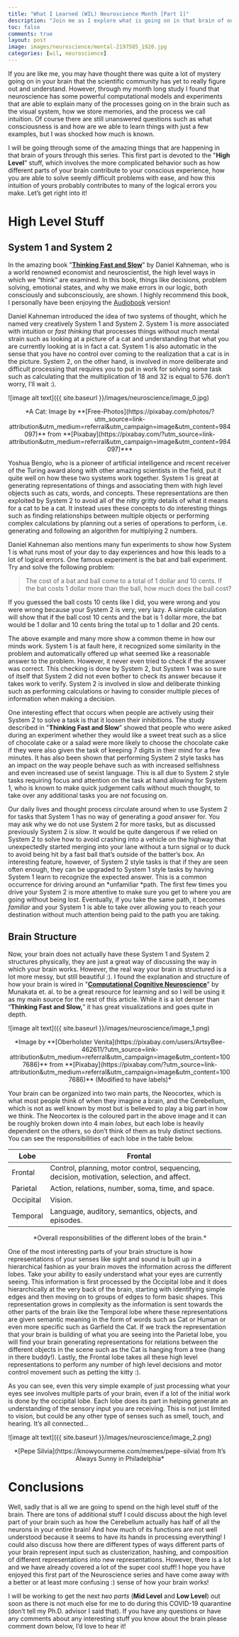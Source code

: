 ```yaml
---
title: "What I Learned (WIL) Neuroscience Month [Part 1]"
description: "Join me as I explore what is going on in that brain of ours."
toc: false
comments: true
layout: post
image: images/neuroscience/mental-2197585_1920.jpg
categories: [wil, neuroscience]
---
```


If you are like me, you may have thought there was quite a lot of mystery going on in your brain that the scientific community has yet to really figure out and understand. However, through my month long study I found that neuroscience has some powerful computational models and experiments that are able to explain many of the processes going on in the brain such as the visual system, how we store memories, and the process we call intuition. Of course there are still unanswered questions such as what consciousness is and how are we able to learn things with just a few examples, but I was shocked how much is known.

I will be going through some of the amazing things that are happening in that brain of yours through this series. This first part is devoted to the "**High Level**" stuff, which involves the more complicated behavior such as how different parts of your brain contribute to your conscious experience, how you are able to solve seemly difficult problems with ease, and how this intuition of yours probably contributes to many of the logical errors you make. Let’s get right into it!

# High Level Stuff

## System 1 and System 2

In the amazing book "**[Thinking Fast and Slow](https://www.amazon.com/Thinking-Fast-Slow-Daniel-Kahneman/dp/0374533555)**" by Daniel Kahneman, who is a world renowned economist and neuroscientist, the high level ways in which we “think” are examined. In this book,  things like decisions, problem solving, emotional states, and why we make errors in our logic, both consciously and subconsciously, are shown. I highly recommend this book, I personally have been enjoying the [Audiobook](https://www.audible.com/pd/Thinking-Fast-and-Slow-Audiobook/B005TKKCWC) version!

Daniel Kahneman introduced the idea of two systems of thought, which he named very creatively System 1 and System 2. System 1 is more associated with intuition or *fast thinking* that processes things without much mental strain such as looking at a picture of a cat and understanding that what you are currently looking at is in fact a cat. System 1 is also automatic in the sense that you have no control over coming to the realization that a cat is in the picture. System 2, on the other hand, is involved in more deliberate and difficult processing that requires you to put in work for solving some task such as calculating that the multiplication of 18 and 32 is equal to 576. don’t worry, I’ll wait :).

![image alt text]({{ site.baseurl }}/images/neuroscience/image_0.jpg)

<center>*A Cat: Image by **[Free-Photos](https://pixabay.com/photos/?utm_source=link-attribution&amp;utm_medium=referral&amp;utm_campaign=image&amp;utm_content=984097)** from **[Pixabay](https://pixabay.com/?utm_source=link-attribution&amp;utm_medium=referral&amp;utm_campaign=image&amp;utm_content=984097)***</center>

Yoshua Bengio, who is a pioneer of artificial intelligence and recent receiver of the Turing award along with other amazing scientists in the field, put it quite well on how these two systems work together. System 1 is great at generating representations of things and associating them with high level objects such as cats, words, and concepts. These representations are then exploited by System 2 to avoid all of the nitty gritty details of what it means for a cat to be a cat. It instead uses these concepts to do interesting things such as finding relationships between multiple objects or performing complex calculations by planning out a series of operations to perform, i.e. generating and following an algorithm for multiplying 2 numbers.

Daniel Kahneman also mentions many fun experiments to show how System 1 is what runs most of your day to day experiences and how this leads to a lot of logical errors. One famous experiment is the bat and ball experiment. Try and solve the following problem:

> The cost of a bat and ball come to a total of 1 dollar and 10 cents. If the bat costs 1 dollar more than the ball, how much does the ball cost?

If you guessed the ball costs 10 cents like I did, you were wrong and you were wrong because your System 2 is very, very lazy. A simple calculation will show that if the ball cost 10 cents and the bat is 1 dollar more, the bat would be 1 dollar and 10 cents bring the total up to 1 dollar and 20 cents.

The above example and many more show a common theme in how our minds work. System 1 is at fault here, it recognized some similarity in the problem and automatically offered up what seemed like a reasonable answer to the problem. However, it never even tried to check if the answer was correct. This checking is done by System 2, but System 1 was so sure of itself that System 2 did not even bother to check its answer because it takes work to verify. System 2 is involved in slow and deliberate thinking such as performing calculations or having to consider multiple pieces of information when making a decision.

One interesting effect that occurs when people are actively using their System 2 to solve a task is that it loosen their inhibitions. The study described in "**Thinking Fast and Slow**" showed that people who were asked during an experiment whether they would like a sweet treat such as a slice of chocolate cake or a salad were more likely to choose the chocolate cake if they were also given the task of keeping 7 digits in their mind for a few minutes. It has also been shown that performing System 2 style tasks has an impact on the way people behave such as with increased selfishness and even increased use of sexist language. This is all due to System 2 style tasks requiring focus and attention on the task at hand allowing for System 1, who is known to make quick judgement calls without much thought, to take over any additional tasks you are not focusing on.

Our daily lives and thought process circulate around when to use System 2 for tasks that System 1 has no way of generating a *good* answer for. You may ask why we do not use System 2 for more tasks, but as discussed previously System 2 is *slow*. It would be quite dangerous if we relied on System 2 to solve how to avoid crashing into a vehicle on the highway that unexpectedly started merging into your lane without a turn signal or to duck to avoid being hit by a fast ball that’s outside of the batter’s box. An interesting feature, however, of System 2 style tasks is that if they are seen often enough, they can be upgraded to System 1 style tasks by having System 1 learn to recognize the expected answer. This is a common occurrence for driving around an *unfamiliar *path. The first few times you drive your System 2 is more attentive to make sure you get to where you are going without being lost. Eventually, if you take the same path, it becomes *familiar* and your System 1 is able to take over allowing you to reach your destination without much attention being paid to the path you are taking.

## Brain Structure

Now, your brain does not actually have these System 1 and System 2 structures physically, they are just a great way of discussing the way in which your brain works. However, the real way your brain is structured is a lot more messy, but still beautiful :). I found the explanation and structure of how your brain is wired in "**[Computational Cognitive Neuroscience](https://grey.colorado.edu/mediawiki/sites/CompCogNeuro/images/0/0e/ccnbook_08_2016.pdf)**" by Munakata et. al. to be a great resource for learning and so I will be using it as my main source for the rest of this article. While it is a lot denser than “**Thinking Fast and Slow,**” it has great visualizations and goes quite in depth.

![image alt text]({{ site.baseurl }}/images/neuroscience/image_1.png)

<center>*Image by **[Oberholster Venita](https://pixabay.com/users/ArtsyBee-462611/?utm_source=link-attribution&amp;utm_medium=referral&amp;utm_campaign=image&amp;utm_content=1007686)** from **[Pixabay](https://pixabay.com/?utm_source=link-attribution&amp;utm_medium=referral&amp;utm_campaign=image&amp;utm_content=1007686)** (Modified to have labels)*</center>

Your brain can be organized into two main parts, the Neocortex, which is what most people think of when they imagine a brain, and the Cerebellum, which is not as well known by most but is believed to play a big part in how we think. The Neocortex is the coloured part in the above image and it can be roughly broken down into 4 main *lobes*, but each lobe is heavily dependent on the others, so don’t think of them as truly distinct sections. You can see the responsibilities of each lobe in the table below.

| Lobe | Frontal|
| - | - |
| Frontal | Control, planning, motor control, sequencing, decision, motivation, selection, and affect. |
| Parietal | Action, relations, number, soma, time, and space. |
| Occipital | Vision. |
| Temporal | Language, auditory, semantics, objects, and episodes. |

<center>*Overall responsibilities of the different lobes of the brain.*</center>

One of the most interesting parts of your brain structure is how representations of your senses like sight and sound is built up in a hierarchical fashion as your brain moves the information across the different lobes. Take your ability to easily understand what your eyes are currently seeing. This information is first processed by the Occipital lobe and it does hierarchically at the very back of the brain, starting with identifying simple edges and then moving on to groups of edges to form basic shapes. This representation grows in complexity as the information is sent towards the other parts of the brain like the Temporal lobe where these representations are given semantic meaning in the form of words such as Cat or Human or even more specific such as Garfield the Cat. If we track the representation that your brain is building of what you are seeing into the Parietal lobe, you will find your brain generating representations for relations between the different objects in the scene such as the Cat is hanging from a tree (hang in there buddy!). Lastly, the Frontal lobe takes all these high level representations to perform any number of high level decisions and motor control movement such as petting the kitty :).

As you can see, even this very simple example of just processing what your eyes see involves multiple parts of your brain, even if a lot of the initial work is done by the occipital lobe. Each lobe does its part in helping generate an understanding of the sensory input you are receiving. This is not just limited to vision, but could be any other type of senses such as smell, touch, and hearing. It’s all connected...

![image alt text]({{ site.baseurl }}/images/neuroscience/image_2.png)

<center>*[Pepe Silvia](https://knowyourmeme.com/memes/pepe-silvia) from It’s Always Sunny in Philadelphia*</center>

# Conclusions

Well, sadly that is all we are going to spend on the high level stuff of the brain. There are tons of additional stuff I could discuss about the high level part of your brain such as how the Cerebellum actually has half of all the neurons in your entire brain! And how much of its functions are not well understood because it seems to have its hands in processing everything! I could also discuss how there are different types of ways different parts of your brain represent input such as clusterization, hashing, and composition of different representations into new representations. However, there is a lot and we have already covered a lot of the super cool stuff! I hope you have enjoyed this first part of the Neuroscience series and have come away with a better or at least more confusing :) sense of how your brain works!

I will be working to get the next *two parts* (**Mid Level** and **Low Level**) out soon as there is not much else for me to do during this COVID-19 quarantine (don’t tell my Ph.D. advisor I said that). If you have any questions or have any comments about any interesting stuff you know about the brain please comment down below, I’d love to hear it!


